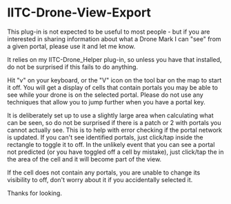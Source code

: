 # IITC-Drone-View-Export

This plug-in is not expected to be useful to most people - but if you are interested in sharing information about what a Drone Mark I can "see" from a given portal, please use it and let me know.

It relies on my IITC-Drone_Helper plug-in, so unless you have that installed, do not be surprised if this fails to do anything.

Hit "v" on your keyboard, or the "V" icon on the tool bar on the map to start it off. You will get a display of cells that contain portals you may be able to see while your drone is on the selected portal. Please do not use any techniques that allow you to jump further when you have a portal key.

It is deliberately set up to use a slightly large area when calculating what can be seen, so do not be surprised if there is a patch or 2 with portals you cannot actually see. This is to help with error checking if the portal network is updated. If you can't see identified portals, just click/tap inside the rectangle to toggle it to off. In the unlikely event that you can see a portal not predicted (or you have toggled off a cell by mistake), just click/tap the in the area of the cell and it will become part of the view.

If the cell does not contain any portals, you are unable to change its visibility to off, don't worry about it if you accidentally selected it.

Thanks for looking.
